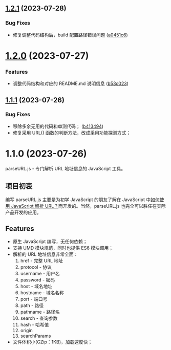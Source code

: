 ## [1.2.1](https://github.com/yaohaixiao/parseURL.js/compare/1.2.0...1.2.1) (2023-07-28)


### Bug Fixes

* 修复调整代码结构后，build 配置路径错误问题 ([a0451c6](https://github.com/yaohaixiao/parseURL.js/commit/a0451c6b542bcc001130b95cce0a4f9145bd4ad7))



# [1.2.0](https://github.com/yaohaixiao/parseURL.js/compare/1.1.1...1.2.0) (2023-07-27)


### Features

* 调整代码结构和对应的 README.md 说明信息 ([b53c023](https://github.com/yaohaixiao/parseURL.js/commit/b53c023a76b49c3865107110f138b9ff448fe852))



## [1.1.1](https://github.com/yaohaixiao/parseURL.js/compare/1.1.0...1.1.1) (2023-07-26)


### Bug Fixes

* 移除多余无用的代码和单测代码； ([b413494](https://github.com/yaohaixiao/parseURL.js/commit/b413494f1e631c81fe77213983f29d7efd76f998))
* 修复采用 URL() 函数的判断方法，改成采用功能探测方式；


# 1.1.0 (2023-07-26)

parseURL.js - 专门解析 URL 地址信息的 JavaScript 工具。

## 项目初衷

编写 parseURL.js 主要是为初学 JavaScript 的朋友了解在 JavaScript 中[如何使用 JavaScript 解析 URL？](http://www.yaohaixiao.com/blog/how-to-parse-url-in-javascript/)而开发的。当然，parseURL.js 也完全可以胜任在实际产品开发的应用。


## Features


- 原生 JavaScript 编写，无任何依赖；
- 支持 UMD 模块规范，同时也提供 ES6 模块调用；
- 解析的 URL 地址信息非常全面：
    1. href - 完整 URL 地址
    2. protocol - 协议
    3. username - 用户名
    4. password - 密码
    5. host - 域名地址
    6. hostname - 域名名称
    7. port - 端口号
    8. path - 路径
    9. pathname - 路径名
    10. search - 查询参数
    11. hash - 哈希值
    12. origin
    13. searchParams
- 文件体积小(GZip：1KB)，加载速度快；

